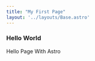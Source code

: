```yaml
---
title: "My First Page"
layout: '../layouts/Base.astro'
---
```


### Hello World

Hello Page With Astro